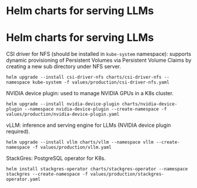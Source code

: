 # Helm charts for serving LLMs

# Helm charts for serving LLMs

CSI driver for NFS (should be installed in `kube-system` namespace): supports dynamic provisioning of Persistent Volumes via Persistent Volume Claims by creating a new sub directory under NFS server.

`helm upgrade --install csi-driver-nfs charts/csi-driver-nfs --namespace kube-system -f values/production/csi-driver-nfs.yaml`

NVIDIA device plugin: used to manage NVIDIA GPUs in a K8s cluster.

`helm upgrade --install nvidia-device-plugin charts/nvidia-device-plugin --namespace nvidia-device-plugin --create-namespace -f values/production/nvidia-device-plugin.yaml`

vLLM: inference and serving engine for LLMs (NVIDIA device plugin required).

`helm upgrade --install vllm charts/vllm --namespace vllm --create-namespace -f values/production/vllm.yaml`

StackGres: PostgreSQL operator for K8s.

`helm install stackgres-operator charts/stackgres-operator --namespace stackgres --create-namespace -f values/production/stackgres-operator.yaml`
